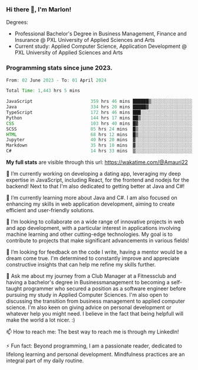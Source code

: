 
### Hi there 👋, I'm Marlon!

Degrees: 
- Professional Bachelor's Degree in Business Management, Finance and Insurance @ PXL University of Applied Sciences and Arts
- Current study: Applied Computer Science, Application Development @ PXL University of Applied Sciences and Arts

### Programming stats since june 2023.
<!--START_SECTION:waka-->

```java
From: 02 June 2023 - To: 01 April 2024

Total Time: 1,443 hrs 5 mins

JavaScript                      359 hrs 46 mins ██████▒░░░░░░░░░░░░░░░░░░   24.87 %
Java                            334 hrs 20 mins █████▓░░░░░░░░░░░░░░░░░░░   23.11 %
TypeScript                      172 hrs 46 mins ███░░░░░░░░░░░░░░░░░░░░░░   11.94 %
Python                          144 hrs 17 mins ██▒░░░░░░░░░░░░░░░░░░░░░░   09.97 %
CSS                             103 hrs 40 mins █▓░░░░░░░░░░░░░░░░░░░░░░░   07.17 %
SCSS                            85 hrs 24 mins  █▒░░░░░░░░░░░░░░░░░░░░░░░   05.90 %
HTML                            68 hrs 12 mins  █▒░░░░░░░░░░░░░░░░░░░░░░░   04.71 %
Jupyter                         40 hrs 20 mins  ▓░░░░░░░░░░░░░░░░░░░░░░░░   02.79 %
Markdown                        35 hrs 10 mins  ▓░░░░░░░░░░░░░░░░░░░░░░░░   02.43 %
C#                              14 hrs 33 mins  ▒░░░░░░░░░░░░░░░░░░░░░░░░   01.01 %
```

<!--END_SECTION:waka-->
**My full stats** are visible through this url: https://wakatime.com/@Amauri22



🔭 I’m currently working on developing a dating app, leveraging my deep expertise in JavaScript, including React, for the frontend and nodejs for the backend! Next to that I'm also dedicated to getting better at Java and C#!

🌱 I’m currently learning more about Java and C#. I am also focused on enhancing my skills in web application development, aiming to create efficient and user-friendly solutions.

👯 I’m looking to collaborate on a wide range of innovative projects in web and app development, with a particular interest in applications involving machine learning and other cutting-edge technologies. My goal is to contribute to projects that make significant advancements in various fields!

🤔 I’m looking for feedback on the code I write, having a mentor would be a dream come true. I'm determined to constantly improve and appreciate constructive insights that can help me refine my skills further.

💬 Ask me about my journey from a Club Manager at a Fitnessclub and having a bachelor's degree in Businessmanagement to becoming a self-taught programmer who secured a position as a software engineer before pursuing my study in Applied Computer Sciences. I'm also open to discussing the transition from business management to applied computer science. I'm also keen on giving advice on personal development or whatever help you might need. I believe in the fact that being helpfull will make the world a lot nicer. :)

📫 How to reach me: The best way to reach me is through my LinkedIn!

⚡ Fun fact: Beyond programming, I am a passionate reader, dedicated to lifelong learning and personal development. Mindfulness practices are an integral part of my daily routine.


